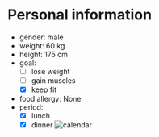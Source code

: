 # Personal information 
- gender: male 
- weight: 60 kg 
- height: 175 cm
- goal:
  - [ ] lose weight 
  - [ ] gain muscles 
  - [x] keep fit 
- food allergy: None
- period:
  - [x] lunch
  - [x] dinner 
![calendar](https://user-images.githubusercontent.com/100191968/163356001-aae6b63f-42ec-4197-a887-9522c85af93e.png)
